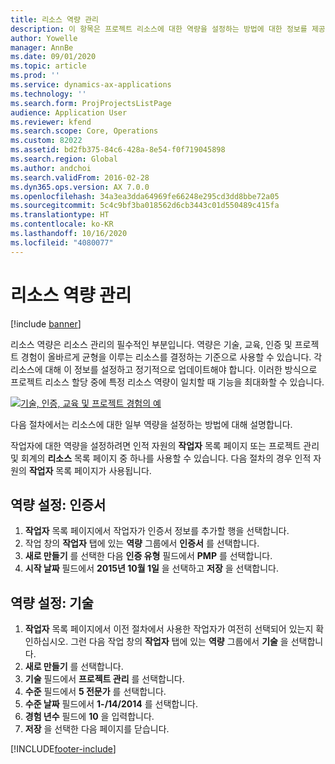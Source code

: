```yaml
---
title: 리소스 역량 관리
description: 이 항목은 프로젝트 리소스에 대한 역량을 설정하는 방법에 대한 정보를 제공합니다.
author: Yowelle
manager: AnnBe
ms.date: 09/01/2020
ms.topic: article
ms.prod: ''
ms.service: dynamics-ax-applications
ms.technology: ''
ms.search.form: ProjProjectsListPage
audience: Application User
ms.reviewer: kfend
ms.search.scope: Core, Operations
ms.custom: 82022
ms.assetid: bd2fb375-84c6-428a-8e54-f0f719045898
ms.search.region: Global
ms.author: andchoi
ms.search.validFrom: 2016-02-28
ms.dyn365.ops.version: AX 7.0.0
ms.openlocfilehash: 34a3ea3dda64969fe66248e295cd3dd8bbe72a05
ms.sourcegitcommit: 5c4c9bf3ba018562d6cb3443c01d550489c415fa
ms.translationtype: HT
ms.contentlocale: ko-KR
ms.lasthandoff: 10/16/2020
ms.locfileid: "4080077"
---
```

# <a name="manage-resource-competencies"></a>리소스 역량 관리

[!include [banner](../includes/banner.md)]

리소스 역량은 리소스 관리의 필수적인 부분입니다. 역량은 기술, 교육, 인증 및 프로젝트 경험이 올바르게 균형을 이루는 리소스를 결정하는 기준으로 사용할 수 있습니다. 각 리소스에 대해 이 정보를 설정하고 정기적으로 업데이트해야 합니다. 이러한 방식으로 프로젝트 리소스 할당 중에 특정 리소스 역량이 일치할 때 기능을 최대화할 수 있습니다.

[![기술, 인증, 교육 및 프로젝트 경험의 예](./media/projectresourcing06-1024x383.jpg)](./media/projectresourcing06.jpg)

다음 절차에서는 리소스에 대한 일부 역량을 설정하는 방법에 대해 설명합니다.

작업자에 대한 역량을 설정하려면 인적 자원의 **작업자** 목록 페이지 또는 프로젝트 관리 및 회계의 **리소스** 목록 페이지 중 하나를 사용할 수 있습니다. 다음 절차의 경우 인적 자원의 **작업자** 목록 페이지가 사용됩니다.

## <a name="set-up-competencies-certificates"></a>역량 설정: 인증서

1. **작업자** 목록 페이지에서 작업자가 인증서 정보를 추가할 행을 선택합니다.
2. 작업 창의 **작업자** 탭에 있는 **역량** 그룹에서 **인증서** 를 선택합니다.
3. **새로 만들기** 를 선택한 다음 **인증 유형** 필드에서 **PMP** 를 선택합니다.
4. **시작 날짜** 필드에서 **2015년 10월 1일** 을 선택하고 **저장** 을 선택합니다.

## <a name="set-up-competencies-skills"></a>역량 설정: 기술

1. **작업자** 목록 페이지에서 이전 절차에서 사용한 작업자가 여전히 선택되어 있는지 확인하십시오. 그런 다음 작업 창의 **작업자** 탭에 있는 **역량** 그룹에서 **기술** 을 선택합니다.
2. **새로 만들기** 를 선택합니다.
3. **기술** 필드에서 **프로젝트 관리** 를 선택합니다.
4. **수준** 필드에서 **5 전문가** 를 선택합니다.
5. **수준 날짜** 필드에서 **1-/14/2014** 를 선택합니다.
6. **경험 년수** 필드에 **10** 을 입력합니다.
7. **저장** 을 선택한 다음 페이지를 닫습니다.


[!INCLUDE[footer-include](../includes/footer-banner.md)]